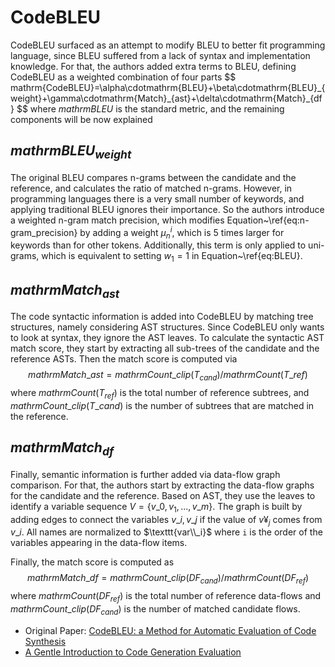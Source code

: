 # CodeBLEU

CodeBLEU surfaced as an attempt to modify BLEU to better fit programming language, since BLEU suffered from a lack of syntax and implementation knowledge. For that, the authors added extra terms to BLEU, defining CodeBLEU as a weighted combination of four parts
$$
    mathrm{CodeBLEU}=\alpha\cdotmathrm{BLEU}+\beta\cdotmathrm{BLEU}_\{weight}+\gamma\cdotmathrm{Match}\_{ast}+\delta\cdotmathrm{Match}\_{df}
$$
where $mathrm{BLEU}$ is the standard metric, and the remaining components will be now explained

## $mathrm{BLEU}_{weight}$

The original BLEU compares n-grams between the candidate and the reference, and calculates the ratio of matched n-grams. However, in programming languages there is a very small number of keywords, and applying traditional BLEU ignores their importance. So the authors introduce a weighted n-gram match precision, which modifies Equation~\ref{eq:n-gram_precision} by adding a weight $\mu_n^i$, which is 5 times larger for keywords than for other tokens. Additionally, this term is only applied to uni-grams, which is equivalent to setting $w_1=1$ in Equation~\ref{eq:BLEU}.

## $mathrm{Match}_{ast}$

The code syntactic information is added into CodeBLEU by matching tree structures, namely considering AST structures. Since CodeBLEU only wants to look at syntax, they ignore the AST leaves. To calculate the syntactic AST match score, they start by extracting all sub-trees of the candidate and the reference ASTs. Then the match score is computed via
$$
mathrm{Match}\_{ast}=mathrm{Count}\_{clip}(T_{cand})/mathrm{Count}(T\_{ref})
$$
where $mathrm{Count}(T_{ref})$ is the total number of reference subtrees, and $mathrm{Count}\_{clip}(T\_{cand})$ is the number of subtrees that are matched in the reference.

## $mathrm{Match}_{df}$

Finally, semantic information is further added via data-flow graph comparison. For that, the authors start by extracting the data-flow graphs for the candidate and the reference. Based on AST, they use the leaves to identify a variable sequence $V=\{v\_0,v_1,...,v\_m\}$. The graph is built by adding edges to connect the variables $v\_i,v\_j$ if the value of $v¥_j$ comes from $v\_i$. All names are normalized to $\texttt{var\\_i}$ where $\texttt{i}$ is the order of the variables appearing in the data-flow items.

Finally, the match score is computed as
$$
    mathrm{Match}\_{df}=mathrm{Count}\_{clip}(DF_{cand})/mathrm{Count}(DF_{ref})
$$
where $mathrm{Count}(DF_{ref})$ is the total number of reference data-flows and $mathrm{Count}\_{clip}(DF_{cand})$ is the number of matched candidate flows.

- Original Paper: [CodeBLEU: a Method for Automatic Evaluation of Code Synthesis](https://arxiv.org/pdf/2009.10297)
- [A Gentle Introduction to Code Generation Evaluation](https://towardsdatascience.com/a-gentle-introduction-to-code-generation-evaluation-c8dff8c3d19a)